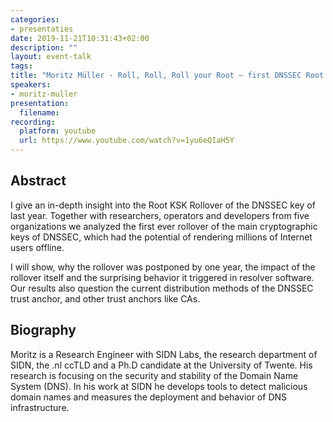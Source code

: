 ```yaml
---
categories:
- presentaties
date: 2019-11-21T10:31:43+02:00
description: ""
layout: event-talk
tags:
title: "Moritz Müller - Roll, Roll, Roll your Root — first DNSSEC Root KSK Rollover"
speakers:
- moritz-muller
presentation:
  filename: 
recording:
  platform: youtube
  url: https://www.youtube.com/watch?v=1yu6eQIaH5Y
---
```


## Abstract

I give an in-depth insight into the Root KSK Rollover of the DNSSEC key of last year. Together with researchers, operators and developers from five organizations we analyzed the first ever rollover of the main cryptographic keys of DNSSEC, which had the potential of rendering millions of Internet users offline.

I will show, why the rollover was postponed by one year, the impact of the rollover itself and the surprising behavior it triggered in resolver software. Our results also question the current distribution methods of the DNSSEC trust anchor, and other trust anchors like CAs.

## Biography

Moritz is a Research Engineer with SIDN Labs, the research department of SIDN, the .nl ccTLD and a Ph.D candidate at the University of Twente. His research is focusing on the security and stability of the Domain Name System (DNS). In his work at SIDN he develops tools to detect malicious domain names and measures the deployment and behavior of DNS infrastructure.